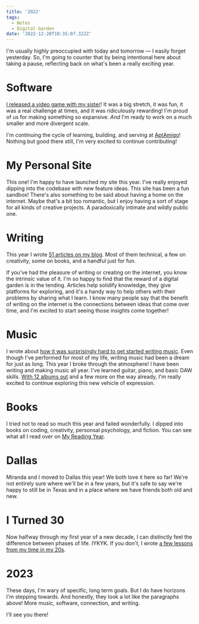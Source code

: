 ```yaml
---
title: '2022'
tags:
  - Notes
  - Digital Garden
date: '2022-12-20T10:35:07.322Z'
---
```


I'm usually highly preoccupied with today and tomorrow — I easily forget yesterday. So, I'm going to counter that by being intentional here about taking a pause, reflecting back on what's been a really exciting year.

# Software

[I released a video game with my sister](/acnm)! It was a big stretch, it was fun, it was a real challenge at times, and it was ridiculously rewarding! I'm proud of us for making something so expansive. _And_ I'm ready to work on a much smaller and more divergent scale.

I'm continuing the cycle of learning, building, and serving at [AptAmigo](https://www.AptAmigo.com/)! Nothing but good there still, I'm very excited to continue contributing!

# My Personal Site

This one! I'm happy to have launched my site this year. I've really enjoyed dipping into the codebase with new feature ideas. This site has been a fun sandbox! There's also something to be said about having a home on the internet. Maybe that's a bit too romantic, but I enjoy having a sort of stage for all kinds of creative projects. A paradoxically intimate and wildly public one.

# Writing

This year I wrote [51 articles on my blog](/blog). Most of them technical, a few on creativity, some on books, and a handful just for fun.

If you've had the pleasure of writing or creating on the internet, you know the intrinsic value of it. I'm so happy to find that the reward of a digital garden is in the tending. Articles help solidify knowledge, they give platforms for exploring, and it's a handy way to help others with their problems by sharing what I learn. I know many people say that the benefit of writing on the internet is the connections between ideas that come over time, and I'm excited to start seeing those insights come together!

# Music

I wrote about [how it was surprisingly hard to get started writing music](/writingmusic). Even though I've performed for most of my life, writing music had been a dream for just as long. This year I broke through the atmosphere! I have been writing and making music all year. I've learned guitar, piano, and basic DAW skills. [With 12 albums out](/music) and a few more on the way already, I'm really excited to continue exploring this new vehicle of expression.

# Books

I tried not to read so much this year and failed wonderfully. I dipped into books on coding, creativity, personsal psychology, and fiction. You can see what all I read over on [My Reading Year](/books2022).

# Dallas

Miranda and I moved to Dallas this year! We both love it here so far! We're not entirely sure where we'll be in a few years, but it's safe to say we're happy to still be in Texas and in a place where we have friends both old and new.

# I Turned 30

Now halfway through my first year of a new decade, I can distinctly feel the difference between phases of life. IYKYK. If you don't, I wrote [a few lessons from my time in my 20s](/30).

# 2023

These days, I'm wary of specific, long term goals. But I do have horizons I'm stepping towards. And honestly, they look a lot like the paragraphs above! More music, software, connection, and writing.

I'll see you there!
